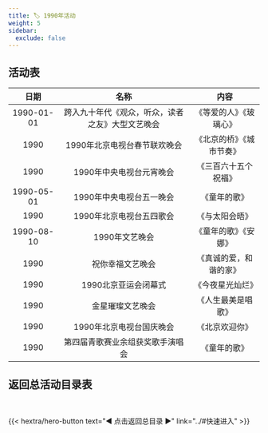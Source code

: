 ```yaml
---
title: 🏷️ 1990年活动
weight: 5
sidebar:
  exclude: false
---
```


## 活动表

|日期|名称|内容|
|:-----:|:-----:|:-----:|
|1990-01-01|跨入九十年代《观众，听众，读者之友》大型文艺晚会|《等爱的人》《玻璃心》|
|1990|1990年北京电视台春节联欢晚会|《北京的桥》《城市节奏》|
|1990|1990年中央电视台元宵晚会|《三百六十五个祝福》|
|1990-05-01|1990年中央电视台五一晚会|《童年的歌》|
|1990|1990年北京电视台五四歌会|《与太阳会晤》|
|1990-08-10|1990年文艺晚会|《童年的歌》《安娜》|
|1990|祝你幸福文艺晚会|《真诚的爱，和谐的家》|
|1990|1990北京亚运会闭幕式|《今夜星光灿烂》|
|1990|金星璀璨文艺晚会|《人生最美是唱歌》|
|1990|1990年北京电视台国庆晚会|《北京欢迎你》|
|1990|第四届青歌赛业余组获奖歌手演唱会|《童年的歌》|





## 返回总活动目录表

<br>

{{< hextra/hero-button text="◀ 点击返回总目录 ▶" link="../#快速进入" >}}